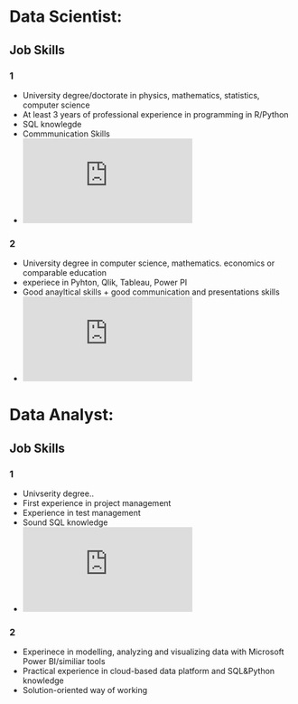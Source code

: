 # Data Scientist: 

## Job Skills 

### 1
- University degree/doctorate in physics, mathematics, statistics, computer science 
- At least 3 years of professional experience in programming in R/Python
- SQL knowlegde
- Commmunication Skills
- ![link](https://www.stepstone.de/stellenangebote--Data-Scientist-w-m-d-Machine-Learning-Hamburg-ALD-AutoLeasing-D-GmbH--10651584-inline.html?rltr=1_1_25_seorl_m_0_0_0_0_1_0)

### 2 
- University degree in computer science, mathematics. economics or comparable education
- experiece in Pyhton, Qlik, Tableau, Power PI
- Good anayltical skills + good communication and presentations skills 
- ![link](https://www.stepstone.de/stellenangebote--Data-Scientist-m-w-d-bundesweit-Berlin-Frankfurt-am-Main-Hamburg-Koeln-Leipzig-Muenchen-Sopra-Steria--9284609-inline.html?rltr=3_3_25_seorl_m_1_0_0_0_0_0) 

# Data Analyst: 

## Job Skills 

### 1
- Univserity degree..
- First experience in project management
- Experience in test management
- Sound SQL knowledge
- ![link](https://www.stepstone.de/stellenangebote--Data-Analyst-m-w-d-Projekt-Management-Know-How-Data-Analytics-Vertriebsplanung-Berlin-Sparkassen-Rating-und-Risikosysteme-GmbH--10582886-inline.html?rltr=11_11_25_seorl_m_0_0_0_0_0_0)


### 2 
- Experinece in modelling, analyzing and visualizing data with Microsoft Power BI/similiar tools
- Practical experience in cloud-based data platform and SQL&Python knowledge
- Solution-oriented way of working 



